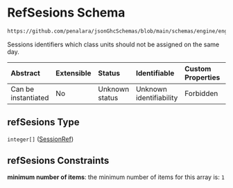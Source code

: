# RefSesions Schema

```txt
https://github.com/penalara/jsonGhcSchemas/blob/main/schemas/engine/engineSpecification.schema.json#/properties/sessions/items/properties/sessionRelations/properties/differentDays/properties/refSesions
```

Sessions identifiers which class units should not be assigned on the same day.

| Abstract            | Extensible | Status         | Identifiable            | Custom Properties | Additional Properties | Access Restrictions | Defined In                                                                                               |
| :------------------ | :--------- | :------------- | :---------------------- | :---------------- | :-------------------- | :------------------ | :------------------------------------------------------------------------------------------------------- |
| Can be instantiated | No         | Unknown status | Unknown identifiability | Forbidden         | Allowed               | none                | [engineSpecification.schema.json\*](../../../out/engineSpecification.schema.json "open original schema") |

## refSesions Type

`integer[]` ([SessionRef](enginespecification-properties-sessions-session-properties-sessionrelations-properties-differentdays-properties-refsesions-sessionref.md))

## refSesions Constraints

**minimum number of items**: the minimum number of items for this array is: `1`
